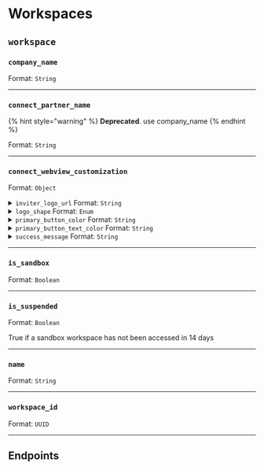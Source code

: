 # Workspaces

## `workspace`

### `company_name`

Format: `String`

---

### `connect_partner_name`

{% hint style="warning" %}
**Deprecated**. use company_name
{% endhint %}

Format: `String`

---

### `connect_webview_customization`

Format: `Object`

<details>

<summary><code>inviter_logo_url</code> Format: <code>String</code></summary>
</details>

<details>

<summary><code>logo_shape</code> Format: <code>Enum</code></summary>

Possible enum values:
- `circle`
- `square`
</details>

<details>

<summary><code>primary_button_color</code> Format: <code>String</code></summary>
</details>

<details>

<summary><code>primary_button_text_color</code> Format: <code>String</code></summary>
</details>

<details>

<summary><code>success_message</code> Format: <code>String</code></summary>
</details>

---

### `is_sandbox`

Format: `Boolean`

---

### `is_suspended`

Format: `Boolean`

True if a sandbox workspace has not been accessed in 14 days

---

### `name`

Format: `String`

---

### `workspace_id`

Format: `UUID`

---

## Endpoints

